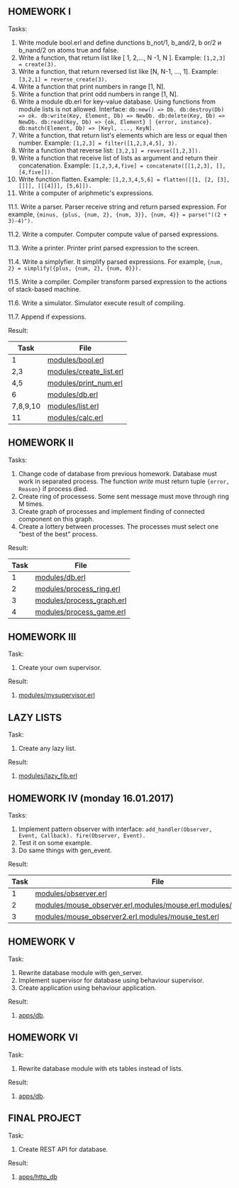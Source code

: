 HOMEWORK I
---

Tasks:

1. Write module bool.erl and define dunctions b_not/1, b_and/2, b or/2 и b_nand/2 on atoms true and false.
2. Write a function, that return list like [ 1, 2,..., N -1, N ]. Example: `[1,2,3] = create(3).`
3. Write a function, that return reversed list like [N, N-1, ..., 1]. Example: `[3,2,1] = reverse_create(3).`
4. Write a function that print numbers in range [1, N].
5. Write a function that print odd numbers in range [1, N].
6. Write a module db.erl for key-value database. Using functions from module lists is not allowed. Interface:
`
db:new() => Db.
db:destroy(Db) => ok.
db:write(Key, Element, Db) => NewDb.
db:delete(Key, Db) => NewDb.
db:read(Key, Db) => {ok, Element} | {error, instance}.
db:match(Element, Db) => [Keyl, ..., KeyN].
`
7. Write a function, that return list's elements which are less or equal then number. Example: `[1,2,3] = filter([1,2,3,4,5], 3).`
8. Write a function that reverse list: `[3,2,1] = reverse([1,2,3]).`
9. Write a function that receive list of lists as argument and return their concatenation. Example: `[1,2,3,4,five] = concatenate([[1,2,3], [], [4,five]]).`
10. Write function flatten. Example: `[1,2,3,4,5,6] = flatten([[1, [2, [3], []]], [[[4]]], [5,6]]).`
11. Write a computer of ariphmetic's expressions. 

  11.1. Write a parser. Parser receive string and return parsed expression. For example, `{minus, {plus, {num, 2}, {num, 3}}, {num, 4}} = parse("((2 + 3)-4)").`
  
  11.2. Write a computer. Computer compute value of parsed expressions.
  
  11.3. Write a printer. Printer print parsed expression to the screen.
  
  11.4. Write a simplyfier. It simplify parsed expressions. For example, `{num, 2} = simplify({plus, {num, 2}, {num, 0}}).`
  
  11.5. Write a compiler. Compiler transform parsed expression to the actions of stack-based machine.
  
  11.6. Write a simulator. Simulator execute result of compiling.

  11.7. Append if expessions.

Result:

|Task|File|
|---|---|
|1|[modules/bool.erl](https://github.com/AntonZaec/erlang_exrecises/blob/master/modules/bool.erl)|
|2,3|[modules/create_list.erl](https://github.com/AntonZaec/erlang_exrecises/blob/master/modules/create_list.erl)|
|4,5|[modules/print_num.erl](https://github.com/AntonZaec/erlang_exrecises/blob/master/modules/print_num.erl)|
|6|[modules/db.erl](https://github.com/AntonZaec/erlang_exrecises/blob/master/modules/db.erl)|
|7,8,9,10|[modules/list.erl](https://github.com/AntonZaec/erlang_exrecises/blob/master/modules/list.erl)|
|11|[modules/calc.erl](https://github.com/AntonZaec/erlang_exrecises/blob/master/modules/calc.erl)|

HOMEWORK II
---
Tasks:

1. Change code of database from previous homework. Database must work in separated process. The function *write* must return tuple `{error, Reason}` if process died.
2. Create ring of processess. Some sent message must move through ring M times.
3. Create graph of processes and implement finding of connected component on this graph.
4. Create a lottery between processes. The processes must select one "best of the best" process.

Result:

|Task|File|
|---|---|
|1|[modules/db.erl](https://github.com/AntonZaec/erlang_exrecises/blob/master/modules/db.erl)|
|2|[modules/process_ring.erl](https://github.com/AntonZaec/erlang_exrecises/blob/master/modules/process_ring.erl)|
|3|[modules/process_graph.erl](https://github.com/AntonZaec/erlang_exrecises/blob/master/modules/process_graph.erl)|
|4|[modules/process_game.erl](https://github.com/AntonZaec/erlang_exrecises/blob/master/modules/process_game.erl)|

HOMEWORK III
---

Task:

1. Create your own supervisor.

Result:

1. [modules/mysupervisor.erl](https://github.com/AntonZaec/erlang_exrecises/blob/master/modules/mysupervisor.erl)

LAZY LISTS
---

Task:

1. Create any lazy list.

Result:

1. [modules/lazy_fib.erl](https://github.com/AntonZaec/erlang_exrecises/blob/master/modules/lazy_fib.erl)


HOMEWORK IV (monday 16.01.2017)
---

Tasks:

1. Implement pattern observer with interface:
`add_handler(Observer, Event, Callback). fire(Observer, Event).`
2. Test it on some example.
3. Do same things with gen_event.

Result:

|Task|File|
|---|---|
|1|[modules/observer.erl](https://github.com/AntonZaec/erlang_exrecises/blob/master/modules/observer.erl)|
|2|[modules/mouse_observer.erl](https://github.com/AntonZaec/erlang_exrecises/blob/master/modules/mouse_observer.erl),[modules/mouse.erl](https://github.com/AntonZaec/erlang_exrecises/blob/master/modules/mouse.erl),[modules/mouse_test.erl](https://github.com/AntonZaec/erlang_exrecises/blob/master/modules/mouse_test.erl)|
|3|[modules/mouse_observer2.erl](https://github.com/AntonZaec/erlang_exrecises/blob/master/modules/mouse_observer2.erl),[modules/mouse_test.erl](https://github.com/AntonZaec/erlang_exrecises/blob/master/modules/mouse_test.erl)|


HOMEWORK V
---

Task:

1. Rewrite database module with gen_server.
2. Implement supervisor for database using behaviour supervisor.
3. Create application using behaviour application.
 
Result:

1. [apps/db](https://github.com/AntonZaec/erlang_exrecises/tree/master/apps/db).

HOMEWORK VI
---

Task:

1. Rewrite database module with ets tables instead of lists.

Result:

1. [apps/db](https://github.com/AntonZaec/erlang_exrecises/tree/master/apps/db/src/db_server.erl).

FINAL PROJECT
---

Task:

1. Create REST API for database.

Result:

1. [apps/http_db](https://github.com/AntonZaec/erlang_exrecises/tree/master/apps/http_db)
